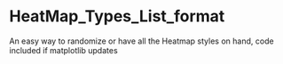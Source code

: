 # HeatMap_Types_List_format
An easy way to randomize or have all the Heatmap styles on hand, code included if matplotlib updates
